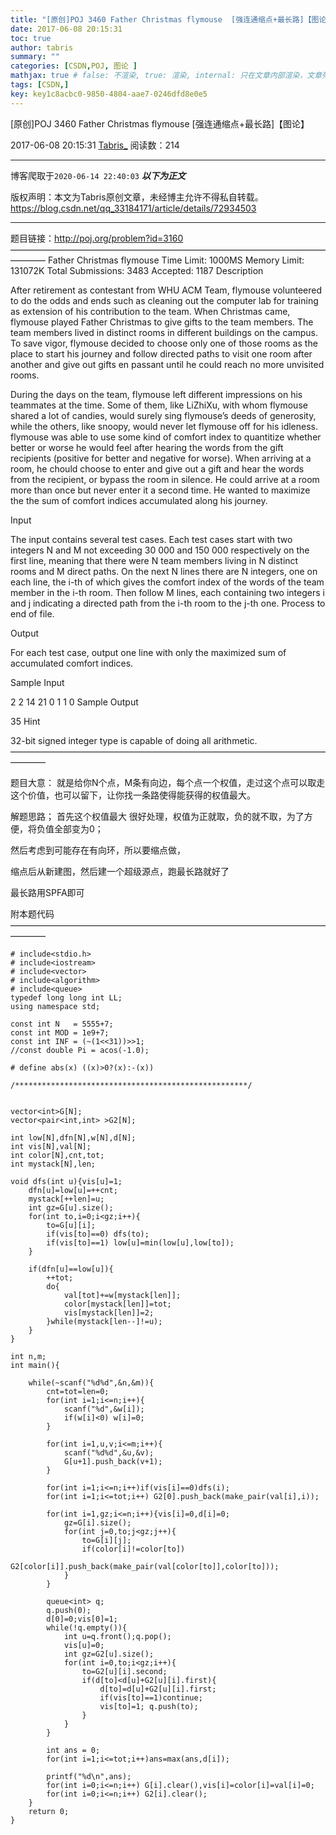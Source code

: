 ```yaml
---
title: "[原创]POJ 3460 Father Christmas flymouse  [强连通缩点+最长路]【图论】"
date: 2017-06-08 20:15:31
toc: true
author: tabris
summary: ""
categories: [CSDN,POJ, 图论 ]
mathjax: true # false: 不渲染, true: 渲染, internal: 只在文章内部渲染，文章列表中不渲染
tags: [CSDN,]
key: key1c8acbc0-9850-4804-aae7-0246dfd8e0e5
---
```


[原创]POJ 3460 Father Christmas flymouse  [强连通缩点+最长路]【图论】

2017-06-08 20:15:31  [Tabris_](https://me.csdn.net/qq_33184171) 阅读数：214

---

博客爬取于`2020-06-14 22:40:03`
***以下为正文***

版权声明：本文为Tabris原创文章，未经博主允许不得私自转载。
https://blog.csdn.net/qq_33184171/article/details/72934503

<!-- more -->

---

题目链接：http://poj.org/problem?id=3160
————————————————————————————————————————
Father Christmas flymouse
Time Limit: 1000MS		Memory Limit: 131072K
Total Submissions: 3483		Accepted: 1187
Description

After retirement as contestant from WHU ACM Team, flymouse volunteered to do the odds and ends such as cleaning out the computer lab for training as extension of his contribution to the team. When Christmas came, flymouse played Father Christmas to give gifts to the team members. The team members lived in distinct rooms in different buildings on the campus. To save vigor, flymouse decided to choose only one of those rooms as the place to start his journey and follow directed paths to visit one room after another and give out gifts en passant until he could reach no more unvisited rooms.

During the days on the team, flymouse left different impressions on his teammates at the time. Some of them, like LiZhiXu, with whom flymouse shared a lot of candies, would surely sing flymouse’s deeds of generosity, while the others, like snoopy, would never let flymouse off for his idleness. flymouse was able to use some kind of comfort index to quantitize whether better or worse he would feel after hearing the words from the gift recipients (positive for better and negative for worse). When arriving at a room, he chould choose to enter and give out a gift and hear the words from the recipient, or bypass the room in silence. He could arrive at a room more than once but never enter it a second time. He wanted to maximize the the sum of comfort indices accumulated along his journey.

Input

The input contains several test cases. Each test cases start with two integers N and M not exceeding 30 000 and 150 000 respectively on the first line, meaning that there were N team members living in N distinct rooms and M direct paths. On the next N lines there are N integers, one on each line, the i-th of which gives the comfort index of the words of the team member in the i-th room. Then follow M lines, each containing two integers i and j indicating a directed path from the i-th room to the j-th one. Process to end of file.

Output

For each test case, output one line with only the maximized sum of accumulated comfort indices.

Sample Input

2 2
14
21
0 1
1 0
Sample Output

35
Hint

32-bit signed integer type is capable of doing all arithmetic.
————————————————————————————————————————

题目大意：
就是给你N个点，M条有向边，每个点一个权值，走过这个点可以取走这个价值，也可以留下，让你找一条路使得能获得的权值最大。

解题思路；
首先这个权值最大 很好处理，权值为正就取，负的就不取，为了方便，将负值全部变为0；

然后考虑到可能存在有向环，所以要缩点做，

缩点后从新建图，然后建一个超级源点，跑最长路就好了

最长路用SPFA即可

附本题代码
————————————————————————————————————————
```
# include<stdio.h>
# include<iostream>
# include<vector>
# include<algorithm>
# include<queue>
typedef long long int LL;
using namespace std;

const int N   = 5555+7;
const int MOD = 1e9+7;
const int INF = (~(1<<31))>>1;
//const double Pi = acos(-1.0);

# define abs(x) ((x)>0?(x):-(x))

/****************************************************/


vector<int>G[N];
vector<pair<int,int> >G2[N];

int low[N],dfn[N],w[N],d[N];
int vis[N],val[N];
int color[N],cnt,tot;
int mystack[N],len;

void dfs(int u){vis[u]=1;
    dfn[u]=low[u]=++cnt;
    mystack[++len]=u;
    int gz=G[u].size();
    for(int to,i=0;i<gz;i++){
        to=G[u][i];
        if(vis[to]==0) dfs(to);
        if(vis[to]==1) low[u]=min(low[u],low[to]);
    }

    if(dfn[u]==low[u]){
        ++tot;
        do{
            val[tot]+=w[mystack[len]];
            color[mystack[len]]=tot;
            vis[mystack[len]]=2;
        }while(mystack[len--]!=u);
    }
}

int n,m;
int main(){

    while(~scanf("%d%d",&n,&m)){
        cnt=tot=len=0;
        for(int i=1;i<=n;i++){
            scanf("%d",&w[i]);
            if(w[i]<0) w[i]=0;
        }

        for(int i=1,u,v;i<=m;i++){
            scanf("%d%d",&u,&v);
            G[u+1].push_back(v+1);
        }

        for(int i=1;i<=n;i++)if(vis[i]==0)dfs(i);
        for(int i=1;i<=tot;i++) G2[0].push_back(make_pair(val[i],i));

        for(int i=1,gz;i<=n;i++){vis[i]=0,d[i]=0;
            gz=G[i].size();
            for(int j=0,to;j<gz;j++){
                to=G[i][j];
                if(color[i]!=color[to])
                    G2[color[i]].push_back(make_pair(val[color[to]],color[to]));
            }
        }

        queue<int> q;
        q.push(0);
        d[0]=0;vis[0]=1;
        while(!q.empty()){
            int u=q.front();q.pop();
            vis[u]=0;
            int gz=G2[u].size();
            for(int i=0,to;i<gz;i++){
                to=G2[u][i].second;
                if(d[to]<d[u]+G2[u][i].first){
                    d[to]=d[u]+G2[u][i].first;
                    if(vis[to]==1)continue;
                    vis[to]=1; q.push(to);
                }
            }
        }

        int ans = 0;
        for(int i=1;i<=tot;i++)ans=max(ans,d[i]);

        printf("%d\n",ans);
        for(int i=0;i<=n;i++) G[i].clear(),vis[i]=color[i]=val[i]=0;
        for(int i=0;i<=n;i++) G2[i].clear();
    }
    return 0;
}

```
